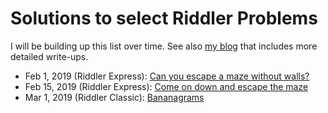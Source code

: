 # Solutions to select Riddler Problems

I will be building up this list over time. See also [my blog](https://laurentlessard.com/bookproofs/) that includes more detailed write-ups.

- Feb 1, 2019 (Riddler Express): [Can you escape a maze without walls?](https://github.com/LaurentLessard/Riddler538/blob/master/lettermaze.ipynb)
- Feb 15, 2019 (Riddler Express): [Come on down and escape the maze](https://github.com/LaurentLessard/Riddler538/blob/master/maze_escape.ipynb)
- Mar 1, 2019 (Riddler Classic): [Bananagrams](https://github.com/LaurentLessard/Riddler538/blob/master/bananagrams.ipynb)

